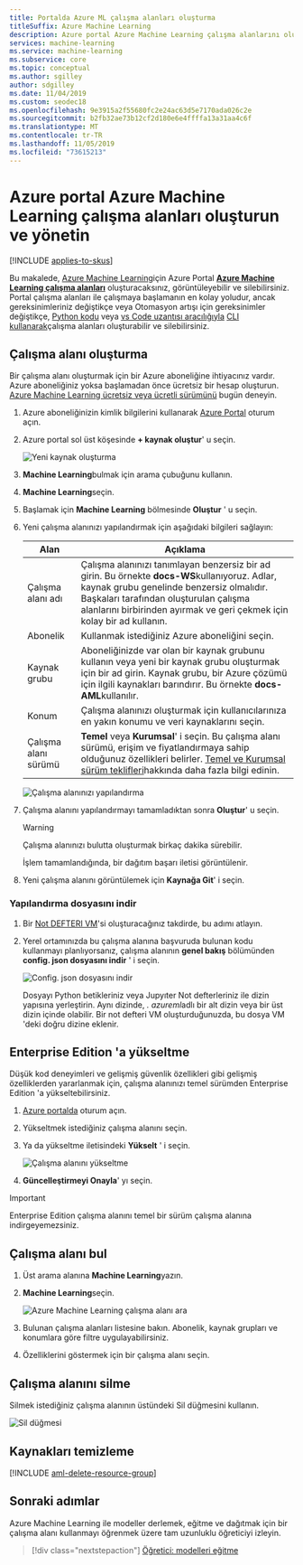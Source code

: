 ```yaml
---
title: Portalda Azure ML çalışma alanları oluşturma
titleSuffix: Azure Machine Learning
description: Azure portal Azure Machine Learning çalışma alanlarını oluşturmayı, görüntülemeyi ve silmeyi öğrenin.
services: machine-learning
ms.service: machine-learning
ms.subservice: core
ms.topic: conceptual
ms.author: sgilley
author: sdgilley
ms.date: 11/04/2019
ms.custom: seodec18
ms.openlocfilehash: 9e3915a2f55680fc2e24ac63d5e7170ada026c2e
ms.sourcegitcommit: b2fb32ae73b12cf2d180e6e4ffffa13a31aa4c6f
ms.translationtype: MT
ms.contentlocale: tr-TR
ms.lasthandoff: 11/05/2019
ms.locfileid: "73615213"
---
```

# <a name="create-and-manage-azure-machine-learning-workspaces-in-the-azure-portal"></a>Azure portal Azure Machine Learning çalışma alanları oluşturun ve yönetin
[!INCLUDE [applies-to-skus](../../../includes/aml-applies-to-basic-enterprise-sku.md)]

Bu makalede, [Azure Machine Learning](overview-what-is-azure-ml.md)için Azure Portal [**Azure Machine Learning çalışma alanları**](concept-workspace.md) oluşturacaksınız, görüntüleyebilir ve silebilirsiniz.  Portal çalışma alanları ile çalışmaya başlamanın en kolay yoludur, ancak gereksinimleriniz değiştikçe veya Otomasyon artışı için gereksinimler değiştikçe, [Python kodu](https://docs.microsoft.com/python/api/overview/azure/ml/intro?view=azure-ml-py) veya [vs Code uzantısı aracılığıyla](how-to-vscode-tools.md#get-started-with-azure-machine-learning-for-visual-studio-code) [CLI kullanarak](reference-azure-machine-learning-cli.md)çalışma alanları oluşturabilir ve silebilirsiniz.

## <a name="create-a-workspace"></a>Çalışma alanı oluşturma

Bir çalışma alanı oluşturmak için bir Azure aboneliğine ihtiyacınız vardır. Azure aboneliğiniz yoksa başlamadan önce ücretsiz bir hesap oluşturun. [Azure Machine Learning ücretsiz veya ücretli sürümünü](https://aka.ms/AMLFree) bugün deneyin.

1. Azure aboneliğinizin kimlik bilgilerini kullanarak [Azure Portal](https://portal.azure.com/) oturum açın. 

1. Azure portal sol üst köşesinde **+ kaynak oluştur**' u seçin.

      ![Yeni kaynak oluşturma](../../../includes/media/aml-create-in-portal/create-workspace.gif)

1. **Machine Learning**bulmak için arama çubuğunu kullanın.

1. **Machine Learning**seçin.

1. Başlamak için **Machine Learning** bölmesinde **Oluştur** ' u seçin.

1. Yeni çalışma alanınızı yapılandırmak için aşağıdaki bilgileri sağlayın:

   Alan|Açıklama 
   ---|---
   Çalışma alanı adı |Çalışma alanınızı tanımlayan benzersiz bir ad girin. Bu örnekte **docs-WS**kullanıyoruz. Adlar, kaynak grubu genelinde benzersiz olmalıdır. Başkaları tarafından oluşturulan çalışma alanlarını birbirinden ayırmak ve geri çekmek için kolay bir ad kullanın.  
   Abonelik |Kullanmak istediğiniz Azure aboneliğini seçin.
   Kaynak grubu | Aboneliğinizde var olan bir kaynak grubunu kullanın veya yeni bir kaynak grubu oluşturmak için bir ad girin. Kaynak grubu, bir Azure çözümü için ilgili kaynakları barındırır. Bu örnekte **docs-AML**kullanılır. 
   Konum | Çalışma alanınızı oluşturmak için kullanıcılarınıza en yakın konumu ve veri kaynaklarını seçin.
   Çalışma alanı sürümü | **Temel** veya **Kurumsal**' i seçin.  Bu çalışma alanı sürümü, erişim ve fiyatlandırmaya sahip olduğunuz özellikleri belirler. [Temel ve Kurumsal sürüm teklifleri](overview-what-is-azure-ml.md#sku)hakkında daha fazla bilgi edinin. 

    ![Çalışma alanınızı yapılandırma](media/how-to-manage-workspace/select-edition.png)

1. Çalışma alanını yapılandırmayı tamamladıktan sonra **Oluştur**' u seçin. 

   > [!Warning] 
   > Çalışma alanınızı bulutta oluşturmak birkaç dakika sürebilir.

   İşlem tamamlandığında, bir dağıtım başarı iletisi görüntülenir. 
 
 1. Yeni çalışma alanını görüntülemek için **Kaynağa Git**' i seçin.

### <a name="download-a-configuration-file"></a>Yapılandırma dosyasını indir

1. Bir [Not DEFTERI VM](tutorial-1st-experiment-sdk-setup.md#azure)'si oluşturacağınız takdirde, bu adımı atlayın.

1. Yerel ortamınızda bu çalışma alanına başvuruda bulunan kodu kullanmayı planlıyorsanız, çalışma alanının **genel bakış** bölümünden **config. json dosyasını indir** ' i seçin.  

   ![Config. json dosyasını indir](./media/how-to-manage-workspace/configure.png)
   
   Dosyayı Python betikleriniz veya Jupyıter Not defterleriniz ile dizin yapısına yerleştirin. Aynı dizinde, *. azureml*adlı bir alt dizin veya bir üst dizin içinde olabilir. Bir not defteri VM oluşturduğunuzda, bu dosya VM 'deki doğru dizine eklenir.

## <a name="upgrade"></a>Enterprise Edition 'a yükseltme

Düşük kod deneyimleri ve gelişmiş güvenlik özellikleri gibi gelişmiş özelliklerden yararlanmak için, çalışma alanınızı temel sürümden Enterprise Edition 'a yükseltebilirsiniz.

1. [Azure portalda](https://portal.azure.com) oturum açın.

1. Yükseltmek istediğiniz çalışma alanını seçin.

1. Ya da yükseltme iletisindeki **Yükselt** ' i seçin.

    ![Çalışma alanını yükseltme](media/how-to-manage-workspace/upgrade.png)

1. **Güncelleştirmeyi Onayla**' yı seçin.


> [!IMPORTANT]
> Enterprise Edition çalışma alanını temel bir sürüm çalışma alanına indirgeyemezsiniz. 

## <a name="view"></a>Çalışma alanı bul

1. Üst arama alanına **Machine Learning**yazın.  

1. **Machine Learning**seçin.

   ![Azure Machine Learning çalışma alanı ara](media/how-to-manage-workspace/find-workspaces.png)

1. Bulunan çalışma alanları listesine bakın. Abonelik, kaynak grupları ve konumlara göre filtre uygulayabilirsiniz.  

1. Özelliklerini göstermek için bir çalışma alanı seçin.

## <a name="delete-a-workspace"></a>Çalışma alanını silme

Silmek istediğiniz çalışma alanının üstündeki Sil düğmesini kullanın.

  ![Sil düğmesi](media/how-to-manage-workspace/delete-workspace.png)


## <a name="clean-up-resources"></a>Kaynakları temizleme

[!INCLUDE [aml-delete-resource-group](../../../includes/aml-delete-resource-group.md)]

## <a name="next-steps"></a>Sonraki adımlar

Azure Machine Learning ile modeller derlemek, eğitme ve dağıtmak için bir çalışma alanı kullanmayı öğrenmek üzere tam uzunluklu öğreticiyi izleyin.

> [!div class="nextstepaction"]
> [Öğretici: modelleri eğitme](tutorial-train-models-with-aml.md)
